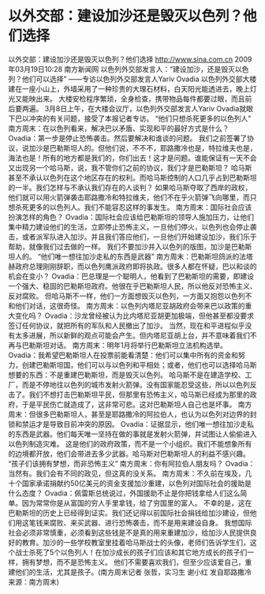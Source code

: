 # 以外交部：建设加沙还是毁灭以色列？他们选择

以外交部：建设加沙还是毁灭以色列？他们选择
http://www.sina.com.cn  2009年03月19日10:28   南方新闻网
以色列外交部发言人：“建设加沙，还是毁灭以色列？他们可以选择”
——专访以色列外交部发言人Yariv Ovadia
以色列外交部大楼建在一座小山上，外墙采用了一种珍贵的大理石材料，白天阳光能透进去，晚上灯光又能映出来。
大楼安检程序繁琐，全身检查，携带物品每件都要过眼，而且前后要两遍。
3月8日上午，在大楼会议厅，以色列外交部发言人Yariv Ovadia就眼下巴以冲突的有关问题，接受了本报记者专访。
“他们只想杀死更多的以色列人”
南方周末：在以色列看来，解决巴以矛盾、实现和平的最好方式是什么？
Ovadia：第一步是停止恐怖袭击。然后要解决和谁谈的问题。
我们之前签署了协议，说加沙是巴勒斯坦人的。但他们说，不不不，耶路撒冷也是，特拉维夫也是，海法也是！所有的地方都是我们的，你们出去！这才是问题。谁能保证有一天不会又出现另一个哈马斯，说，我不管你们之前的协议，我们才是巴勒斯坦？
哈马斯甚至不承认以色列在这个地区存在的权利。而哈马斯控制的人口几乎占到巴勒斯坦的一半。我们怎样与不承认我们存在的人谈判？
如果哈马斯夺取了西岸的政权，他们就可以用火箭弹袭击耶路撒冷和特拉维夫，他们不在乎火箭弹飞向哪里，而只想杀死更多的以色列人。我们不能容忍这样的事发生。
南方周末：国际社会应该扮演怎样的角色？
Ovadia：国际社会应该给巴勒斯坦的领导人施加压力，让他们集中精力建设他们的生活，立即停止恐怖主义。一旦他们停火，以色列也会停止袭击，或者派军队进入加沙。并且我们答应他们，一旦他们开始建设加沙，我们乐于帮助，就像我们过去做的一样。
我们不要加沙并入以色列的版图，加沙是巴勒斯坦人的。
“他们唯一想往加沙走私的东西是武器”
南方周末：巴勒斯坦鸽派的法塔赫政府总理刚刚辞职，而以色列鹰派政府即将执政。很多人都在怀疑，巴以和谈的机会在变小？
Ovadia：巴总理是一个聪明人，他看到了巴勒斯坦的需要，即建设一个强大、稳固的巴勒斯坦政府。他很在乎巴勒斯坦人民，所以他反对恐怖主义、反对腐败。
但哈马斯不一样，他们一方面想毁灭以色列，一方面又抱怨以色列不和他们对话，这很奇怪。
南方周末：以色列内塔尼亚胡政府会带来巴以政策的重大变化吗？
Ovadia：沙龙曾经被认为比内塔尼亚胡更加极端，但他甚至都没要求签订任何协议，就把所有的军队和人民撤出了加沙。
当然，现在和平进程似乎没有太多进展，所以新鲜的观点可能会产生。但内塔尼亚胡上台，并不意味着我们不再与巴勒斯坦对话。
南方周末：明年1月将举行巴勒斯坦立法机构选举。
Ovadia：我希望巴勒斯坦人在投票前能看清楚：他们可以集中所有的资金和努力，创建巴勒斯坦国，他们可以与以色列和平相处；或者，他们也可以选择哈马斯想要的东西：不是重建巴勒斯坦，而是毁灭以色列。
哈马斯不是在建造学校、工厂，而是不停地往以色列的城市发射火箭弹。没有国家能忍受这些，所以以色列反击了。我们不想打击巴勒斯坦平民，但那里有恐怖主义，哈马斯已经成为那里的政府，于是平民伤亡就造成了，这非常可悲。这对巴勒斯坦人自己也是坏事。
南方周末：但很多巴勒斯坦人，甚至是耶路撒冷的阿拉伯人，也认为以色列对边界的封锁和禁运才是导致目前冲突的原因。
Ovadia：证据显示，他们唯一想往加沙走私的东西是武器。他们每天唯一坚持在做的事就是发射火箭弹，并试图让人偷偷进入以色列制造灾难。
这是他们的政府政策，而不是一个小组织。我们不能想象所有的边境都开放，他们会带进去多少武器。哈马斯对巴勒斯坦人的利益不感兴趣。
“孩子们该拥有梦想，而非恐怖主义”
南方周末：你有阿拉伯人朋友吗？
Ovadia：当然有。我们会有不同的政见，但这真的没关系。
南方周末：不久前在埃及，几十个国家承诺捐献约50亿美元的资金支援加沙重建，以色列对国际社会的援助是什么态度？
Ovadia：佩雷斯总统说过，外国援助不止是你把钱拿给人们这么简单。因为常常你是从富国的穷人手里拿钱，给了穷国里的富人。
不幸的是，这在巴勒斯坦的历史上已经得到证实。我们还记得以前国际社会捐钱给加沙建设，但他们用这笔钱来腐败、来买武器、进行恐怖袭击，而不是用来建设自身。
我想国际社会必须非常慎重，必须看到这些钱是不是真的用来重建加沙，给加沙人民提供良好的教育。加沙的一些学校教室里挂着哈马斯战士的头像，老师们告诉学生们，这个战士杀死了5个以色列人！在加沙成长的孩子们应该和其它地方成长的孩子们一样，拥有梦想，而不是恐怖主义。
他们不需要喜欢我们，但至少应该爱自己，重建他们的生活，尤其是孩子。(南方周末记者 张哲，实习生 谢小红 发自耶路撒冷 来源：南方周末)

